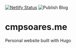 [![Netlify Status](https://api.netlify.com/api/v1/badges/394936c6-d711-4ba6-9835-d0596e0c3a8d/deploy-status)](https://app.netlify.com/sites/cmpsoares/deploys)
![Publish Blog](https://github.com/cmpsoares91/cmpsoares.me/workflows/Publish%20Blog/badge.svg?branch=master)

# cmpsoares.me
Personal website built with Hugo
